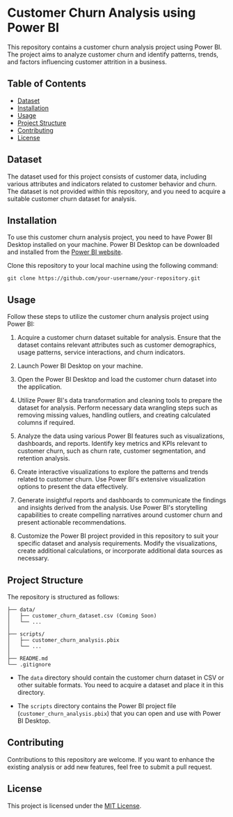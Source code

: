 # Customer Churn Analysis using Power BI

This repository contains a customer churn analysis project using Power BI. The project aims to analyze customer churn and identify patterns, trends, and factors influencing customer attrition in a business.

## Table of Contents
- [Dataset](#dataset)
- [Installation](#installation)
- [Usage](#usage)
- [Project Structure](#project-structure)
- [Contributing](#contributing)
- [License](#license)

## Dataset

The dataset used for this project consists of customer data, including various attributes and indicators related to customer behavior and churn. The dataset is not provided within this repository, and you need to acquire a suitable customer churn dataset for analysis.

## Installation

To use this customer churn analysis project, you need to have Power BI Desktop installed on your machine. Power BI Desktop can be downloaded and installed from the [Power BI website](https://powerbi.microsoft.com/).

Clone this repository to your local machine using the following command:

```
git clone https://github.com/your-username/your-repository.git
```

## Usage

Follow these steps to utilize the customer churn analysis project using Power BI:

1. Acquire a customer churn dataset suitable for analysis. Ensure that the dataset contains relevant attributes such as customer demographics, usage patterns, service interactions, and churn indicators.

2. Launch Power BI Desktop on your machine.

3. Open the Power BI Desktop and load the customer churn dataset into the application.

4. Utilize Power BI's data transformation and cleaning tools to prepare the dataset for analysis. Perform necessary data wrangling steps such as removing missing values, handling outliers, and creating calculated columns if required.

5. Analyze the data using various Power BI features such as visualizations, dashboards, and reports. Identify key metrics and KPIs relevant to customer churn, such as churn rate, customer segmentation, and retention analysis.

6. Create interactive visualizations to explore the patterns and trends related to customer churn. Use Power BI's extensive visualization options to present the data effectively.

7. Generate insightful reports and dashboards to communicate the findings and insights derived from the analysis. Use Power BI's storytelling capabilities to create compelling narratives around customer churn and present actionable recommendations.

8. Customize the Power BI project provided in this repository to suit your specific dataset and analysis requirements. Modify the visualizations, create additional calculations, or incorporate additional data sources as necessary.

## Project Structure

The repository is structured as follows:

```
├── data/
│   ├── customer_churn_dataset.csv (Coming Soon)
│   └── ...
│
├── scripts/
│   ├── customer_churn_analysis.pbix
│   └── ...
│
├── README.md
└── .gitignore
```

- The `data` directory should contain the customer churn dataset in CSV or other suitable formats. You need to acquire a dataset and place it in this directory.

- The `scripts` directory contains the Power BI project file (`customer_churn_analysis.pbix`) that you can open and use with Power BI Desktop.

## Contributing

Contributions to this repository are welcome. If you want to enhance the existing analysis or add new features, feel free to submit a pull request.

## License

This project is licensed under the [MIT License](LICENSE).
